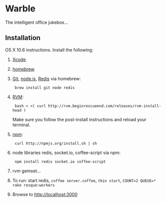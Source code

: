 Warble
======

The intelligent office jukebox...


Installation
------------

OS X 10.6 instructions. Install the following:

1. [Xcode](http://developer.apple.com/tools/xcode/).
2. [homebrew](http://mxcl.github.com/homebrew/).
3. [Git](http://git-scm.org), [node.js](http://nodejs.org),
   [Redis](http://redis.io/) via homebrew:

        brew install git node redis

5. [RVM](http://rvm.beginrescueend.com/):

        bash < <( curl http://rvm.beginrescueend.com/releases/rvm-install-head )

   Make sure you follow the post-install instructions and reload your terminal.

6. [npm](http://npmjs.org/):

        curl http://npmjs.org/install.sh | sh

7. node libraries redis, socket.io, coffee-script via npm:

        npm install redis socket.io coffee-script

8. rvm gemset...

9. To run: start redis, `coffee server.coffee`, `thin start`,
   `COUNT=2 QUEUE=* rake resque:workers`

10. Browse to <http://localhost:3000>
